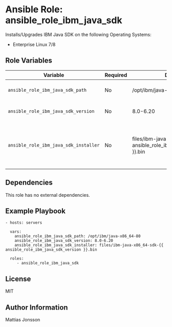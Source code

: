 Ansible Role: ansible_role_ibm_java_sdk
==============

Installs/Upgrades IBM Java SDK on the following Operating Systems:

<ul>
<li> Enterprise Linux 7/8
</ul>

Role Variables
--------------

| Variable | Required | Default | Comments |
| -------- | -------- | ------- | -------- |
| `ansible_role_ibm_java_sdk_path` | No | /opt/ibm/java-x86_64-80 | Install path on target system. |
| `ansible_role_ibm_java_sdk_version` | No | 8.0-6.20 | Version of IBM Java SDK. |
| `ansible_role_ibm_java_sdk_installer` | No | files/ibm-java-x86_64-sdk-{{ ansible_role_ibm_java_sdk_version }}.bin | Filename and path to installer file available on Ansible controller. |

Dependencies
------------

This role has no external dependencies.

Example Playbook
----------------

    - hosts: servers

      vars:
        ansible_role_ibm_java_sdk_path: /opt/ibm/java-x86_64-80
        ansible_role_ibm_java_sdk_version: 8.0-6.20
        ansible_role_ibm_java_sdk_installer: files/ibm-java-x86_64-sdk-{{ ansible_role_ibm_java_sdk_version }}.bin

      roles:
         - ansible_role_ibm_java_sdk

License
-------

MIT

Author Information
------------------

Mattias Jonsson
